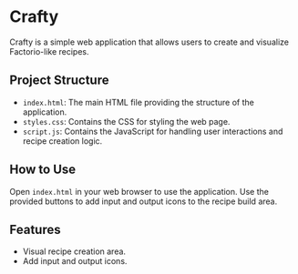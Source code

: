 # Crafty

Crafty is a simple web application that allows users to create and visualize Factorio-like recipes.

## Project Structure

*   `index.html`: The main HTML file providing the structure of the application.
*   `styles.css`: Contains the CSS for styling the web page.
*   `script.js`: Contains the JavaScript for handling user interactions and recipe creation logic.

## How to Use

Open `index.html` in your web browser to use the application. Use the provided buttons to add input and output icons to the recipe build area.

## Features

*   Visual recipe creation area.
*   Add input and output icons.